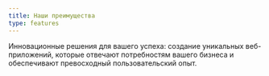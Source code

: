 ```yaml
---
title: Наши преимущества
type: features
---
```


Инновационные решения для вашего успеха: создание уникальных веб-приложений, которые отвечают потребностям вашего бизнеса и обеспечивают превосходный пользовательский опыт.